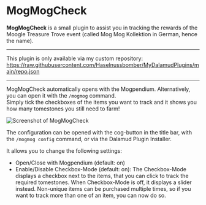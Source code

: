# MogMogCheck

**MogMogCheck** is a small plugin to assist you in tracking the rewards of the Moogle Treasure Trove event (called Mog Mog Kollektion in German, hence the name).

---

This plugin is only available via my custom repository:  
https://raw.githubusercontent.com/Haselnussbomber/MyDalamudPlugins/main/repo.json

---

MogMogCheck automatically opens with the Mogpendium. Alternatively, you can open it with the `/mogmog` command.  
Simply tick the checkboxes of the items you want to track and it shows you how many tomestones you still need to farm!

![Screenshot of MogMogCheck](https://github.com/Haselnussbomber/MogMogCheck/assets/96642047/b982c332-9287-4dae-b4ec-ec02b5f9bde5)

The configuration can be opened with the cog-button in the title bar, with the `/mogmog config` command, or via the Dalamud Plugin Installer.

It allows you to change the following settings:

- Open/Close with Mogpendium (default: on)
- Enable/Disable Checkbox-Mode (default: on): The Checkbox-Mode displays a checkbox next to the items, that you can click to track the required tomestones. When Checkbox-Mode is off, it displays a slider instead. Non-unique items can be purchased multiple times, so if you want to track more than one of an item, you can now do so.
